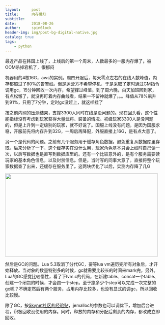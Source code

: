 ```yaml
---
layout:     post
title:      内存爆灯
subtitle:   
date:       2018-08-26
author:     spin6lock
header-img: img/post-bg-digital-native.jpg
catalog: true
tags:
    - python
---
```

最近产品在韩国上线了，上线后的第一个周末，人数最多的一服内存爆了，被OOM杀掉宕机了，很郁闷

机器用的4核16G，aws的实例。周四开服后，每天零点左右的在线人数峰值，内存都超过了80%的告警线。但是运营方不希望停机，于是采取了定时通过GM指令调用gc，15分钟回收一次内存，希望撑过峰值。到了周六晚，白天加班回到家，有点松懈了，就没再盯着内存曲线看，结果一不留神就爆了。。。峰值从78%飙升到91%，只用了7分钟，定时gc没赶上，就这样挂了

按之前内网的压测结果，支撑3300人同时在线是没问题的。现在回头看，这个性能指标没有考虑到玩家获得大量武将、装备的情况。初级玩家3300人是没问题的，但是上升到一定级别的玩家，就不好说了。国服上线没有问题，是因为国服求稳，开服前先将内存升到32G，一周后再降配，外服直接上16G，是有点大意了。

另一个是代码的问题。之前有几个服务用于缓存角色数据，避免重复从数据库里存取。后来分析了一下，这个缓存实在没什么用，玩家角色基本只会上线时自己读一次，以后写数据也是直写到数据库里的。还有一个比较意外的，是有个服务需要读玩家的基本角色信息，以及封禁信息。但是，当时写的同事大意了，直接将整个玩家数据查了出来，还缓存在服务里了。这两块优化了以后，实测内存降了几G

<img src="https://images2018.cnblogs.com/blog/90397/201808/90397-20180827013240402-668165914.png" alt="" width="497" height="270" />

然后是GC的问题。Lua 5.3取消了分代GC，要等lua vm遍历完所有对象后，才开始释放。当对象的数量特别多的时候，gc就需要比较长的时间来mark完。另外，Lua的GC感觉比较惰性，看了下lvm.c的代码，在新建table、concat一个table、创建一个闭包的时候，才会跑一个step。至于跑多少个step可以完成一次完整的gc呢？不确定然后有两个服务，占用内存比较多，也没有显式的调gc，所以回收比较慢。

除了GC，按[Skynet社区的经验贴](https://github.com/cloudwu/skynet/issues/827)，jemalloc的参数也可以调优下，增加后台进程，积极回收没使用的内存。同时，释放的内存和分配后剩余的内存，都改成立即回收。
